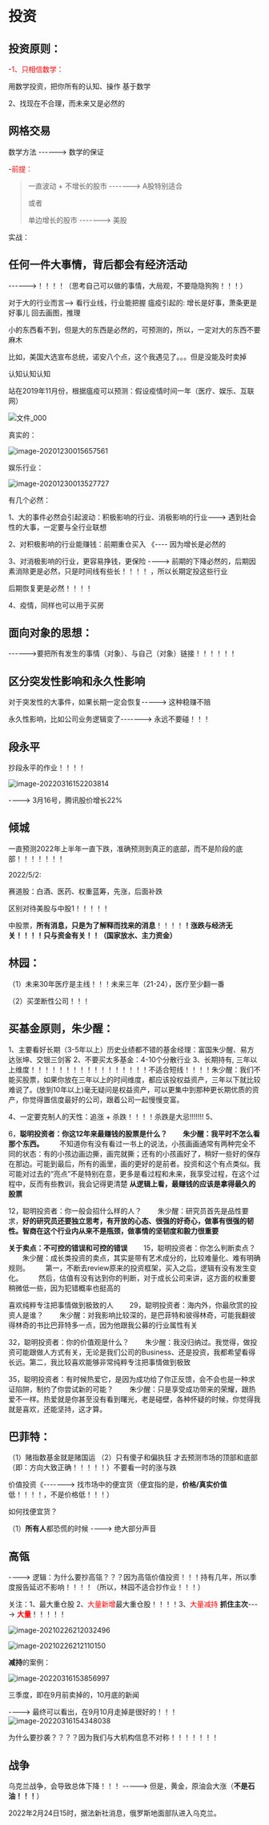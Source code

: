 # 投资

## 投资原则：

-<font color='red'>1、只相信数学：</font>

用数学投资，把你所有的认知、操作 基于数学



2、找现在不合理，而未来又是必然的



## 网格交易

数学方法 ------> 数学的保证

-<font color='red'>前提：</font>

> 一直波动 + 不增长的股市   ------->  A股特别适合
>
> 或者
>
> 单边增长的股市  ------->  美股

实战：





## 任何一件大事情，背后都会有经济活动

------>！！！！（思考自己可以做的事情，大局观，不要隐隐狗狗！！！）

对于大的行业而言--> 看行业线，行业能把握
瘟疫引起的:
增长是好事，萧条更是好事儿
回去画图，推理




小的东西看不到，但是大的东西是必然的，可预测的，所以，一定对大的东西不要麻木


比如，美国大选宣布总统，诺安八个点，这个我遇见了。。。但是没能及时卖掉


认知认知认知



站在2019年11月份，根据瘟疫可以预测：假设疫情时间一年（医疗、娱乐、互联网）

![文件_000](Investment.assets/文件_000.png)

真实的：

![image-20201230015657561](Investment.assets/image-20201230015657561.png)

娱乐行业：

![image-20201230013527727](Investment.assets/image-20201230013527727.png)



有几个必然：

1、大的事件必然会引起波动：积极影响的行业、消极影响的行业---> 遇到社会性的大事，一定要与全行业联想

2、对积极影响的行业能赚钱：前期重仓买入 《---- 因为增长是必然的

3、对消极影响的行业，更容易挣钱，更保险 ----> 前期的下降必然的，后期因素消除更是必然，只是时间线有些长！！！！   ，所以长期定投这些行业

后期恢复更是必然！！！！

4、疫情，同样也可以用于买房



## 面向对象的思想：

------>要把所有发生的事情（对象）、与自己（对象）链接！！！！！！



## 区分突发性影响和永久性影响

对于突发性的大事件，如果长期一定会恢复-----> 这种稳赚不赔

永久性影响，比如公司业务逻辑变了-------> 永远不要碰！！！



## 段永平

抄段永平的作业！！！！

![image-20220316152203814](Investment.assets/image-20220316152203814.png)

----> 3月16号，腾讯股价增长22%



## 倾城

一直预测2022年上半年一直下跌，准确预测到真正的底部，而不是阶段的底部！！！！！！！



2022/5/2: 

赛道股：白酒、医药、权重蓝筹，先涨，后面补跌



区别对待美股与中股1！！！！！

中股票，**所有消息，只是为了解释而找来的消息**！！！！**！涨跌与经济无关！！！！只与资金有关！！（国家放水、主力资金）**





## 林园：

（1）未来30年医疗是主线！！！未来三年（21-24），医疗至少翻一番

（2）买垄断性公司！！！



## 买基金原则，朱少醒：

1、主要看好长期（3-5年以上）历史业绩都不错的基金经理：富国朱少醒、易方达张坤、交银三剑客
2、不要买太多基金：4-10个分散行业
3、长期持有, 三年以上维度！！！！！！！！！！！！！！！！！不适合短线！！！！朱少醒：我们不能买股票，如果你放在三年以上的时间维度，都应该投权益资产，三年以下就比较难说了。(放到10年以上)毫无疑问是权益资产，可以更集中到那种更长期优质的资产，你觉得置信度最好的公司，跟着公司一起慢慢变富。

4、一定要克制人的天性：追涨 + 杀跌！！！！杀跌是大忌!!!!!!!
5、

6，**聪明投资者：你这12年来最赚钱的股票是什么？
　　朱少醒：我平时不怎么看那个东西。**
　　不知道你有没有看过一书上的说法，小孩画画通常有两种完全不同的状态：有的小孩边画边撕，画完就撕；还有的小孩画好了，稍好一些好的保存在那边。可能到最后，所有的画里，画的更好的是前者。投资和这个有点类似。我可能对过去的“亮点”不是特别在意，更多是看过程和未来，我享受过程，在这个过程中，反而有些教训，我会记得更清楚
**从逻辑上看，最赚钱的应该是拿得最久的股票**

12，聪明投资者：你一般会招什么样的人？
　　朱少醒：研究员首先是品性要求，**好的研究员还要独立思考，有开放的心态、很强的好奇心，做事有很强的韧性。智商在这个行业内从来不是瓶颈，做事情的坚韧度和毅力很重要**

**关于卖点：不可控的错误和可控的错误**
　　15，聪明投资者：你怎么判断卖点？
　　朱少醒：成长类投资的卖点，其实是带有艺术成分的，比较难量化、难有明确规则。
　　第一，不断去review原来的投资框架，买入之后，逻辑有没有发生变化。
　　然后，估值有没有达到你的判断，对于成长公司来讲，这方面的权重要稍微低一些，因为犯错概率也挺高的

喜欢纯粹专注把事情做到极致的人
　　29，聪明投资者：海内外，你最欣赏的投资人是谁？
　　朱少醒：对我影响比较深的，是巴菲特和彼得林奇，可能我翻彼得林奇的书比巴菲特多一点，因为他跟我公募的行业属性有关

32，聪明投资者：你的价值观是什么？
　　朱少醒：我没归纳过。我觉得，做投资可能跟做人方式有关，无论是我们公司的Business、还是投资，我都希望看得长远。第二，我比较喜欢能够非常纯粹专注把事情做到极致

35，聪明投资者：有时候热爱它，是因为成功给了你正反馈，会不会也是一种求证陷阱，制约了你尝试新的可能？
　　朱少醒：只是享受成功带来的荣耀，跟热爱不一样。热爱就是你甚至没有看到曙光，老是碰壁，各种怀疑的时候，你觉得我就是喜欢，还能坚持，这才算。



## 巴菲特：

（1）赌指数基金就是赌国运
（2）只有傻子和偏执狂 才去预测市场的顶部和底部（即：方向大致正确！！！！！）不要看一时的涨与跌

价值投资《-------> 找市场中的便宜货（便宜指的是，**价格/真实价值** 低！！！！，不是价格低！！！）

如何找便宜货？

（1）**所有人**都恐慌的时候  ----> 绝大部分声音



## 高瓴

----> 逻辑：为什么要抄高瓴？？？因为高瓴价值投资！！！持有几年，所以季度报告延迟不影响！！！！（所以，林园不适合抄作业！！！）

关注：1、最大重仓股   2、<font color='red'>大量新增</font>最大重仓股！！！！3、<font color='red'>大量减持</font>
**抓住主次**----> <font color='red'>**大量**</font>！！！！！

![image-20210226212032496](Investment.assets/image-20210226212032496.png)

![image-20210226212110150](Investment.assets/image-20210226212110150.png)





**减持**的案例：

![image-20220316153856997](Investment.assets/image-20220316153856997.png)

三季度，即在9月前卖掉的，10月底的新闻

----> 最终可以看出，在9月10月走掉是很好的！！！
![image-20220316154348038](Investment.assets/image-20220316154348038.png)





为什么要抄袭？？？？因为我们与大机构信息不对称！！！！！！！







## 战争

乌克兰战争，会导致总体下降！！！
-----> 但是，黄金，原油会大涨（**不是石油！！！**）

2022年2月24日15时，据法新社消息，俄罗斯地面部队进入乌克兰。
